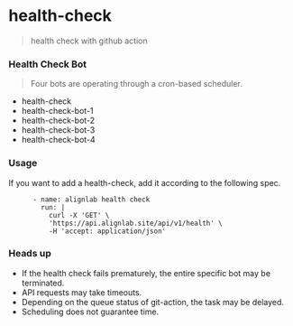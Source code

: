
# health-check

> health check with github action

### Health Check Bot

> Four bots are operating through a cron-based scheduler.

- health-check
- health-check-bot-1
- health-check-bot-2
- health-check-bot-3
- health-check-bot-4

### Usage

If you want to add a health-check, add it according to the following spec.

```
      - name: alignlab health check
        run: |
          curl -X 'GET' \
          'https://api.alignlab.site/api/v1/health' \
          -H 'accept: application/json'
```

### Heads up

- If the health check fails prematurely, the entire specific bot may be terminated.
- API requests may take timeouts.
- Depending on the queue status of git-action, the task may be delayed.
- Scheduling does not guarantee time.
